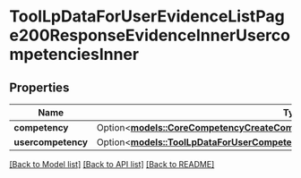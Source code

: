 # ToolLpDataForUserEvidenceListPage200ResponseEvidenceInnerUsercompetenciesInner

## Properties

Name | Type | Description | Notes
------------ | ------------- | ------------- | -------------
**competency** | Option<[**models::CoreCompetencyCreateCompetency200Response**](core_competency_create_competency_200_response.md)> |  | [optional]
**usercompetency** | Option<[**models::ToolLpDataForUserCompetencySummary200ResponseUsercompetency**](tool_lp_data_for_user_competency_summary_200_response_usercompetency.md)> |  | [optional]

[[Back to Model list]](../README.md#documentation-for-models) [[Back to API list]](../README.md#documentation-for-api-endpoints) [[Back to README]](../README.md)


